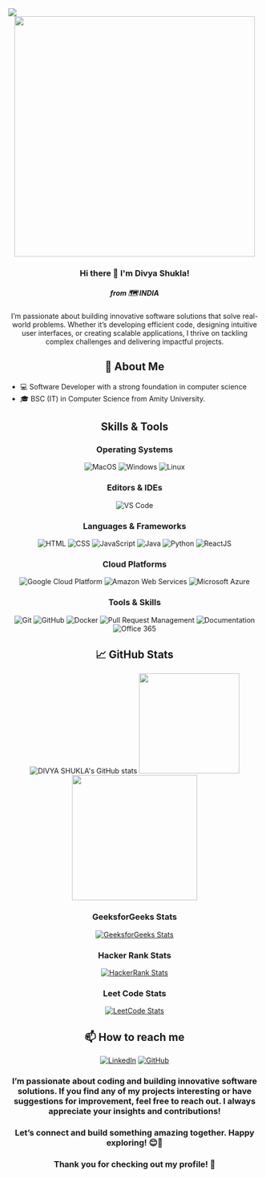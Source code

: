 <img src="https://visitor-badge.laobi.icu/badge?page_id=divyashukla18.divyashukla18&"  />
 
<div align="center">
<img src="https://i.giphy.com/media/v1.Y2lkPTc5MGI3NjExNHZxYWJtNmgxYTEyZHZvZTR3Z3VpdG81aTRmZnY3dnoxMGYydWZtaSZlcD12MV9pbnRlcm5hbF9naWZfYnlfaWQmY3Q9Zw/QDjpIL6oNCVZ4qzGs7/giphy.gif" width="480" height="480" >  
 
### Hi there 👋 I'm Divya Shukla!
##### from 🗺️ INDIA

I’m passionate about building innovative software solutions that solve real-world problems. Whether it’s developing efficient code, designing intuitive user interfaces, or creating scalable applications, I thrive on tackling complex challenges and delivering impactful projects.

## 🚀 About Me
<UL align="left">
<li>💻 Software Developer with a strong foundation in computer science </li>
<li> 🎓 BSC (IT) in Computer Science from Amity University.</li>

</UL>

## Skills & Tools

### Operating Systems
![MacOS](https://img.shields.io/badge/OS-MacOS-000000?logo=apple&logoColor=white)
![Windows](https://img.shields.io/badge/OS-Windows-0078D4?logo=microsoft&logoColor=white)
![Linux](https://img.shields.io/badge/OS-Linux-FCC624?logo=linux&logoColor=black)

### Editors & IDEs
![VS Code](https://img.shields.io/badge/Editor-VS_Code-007ACC?logo=visual-studio-code&logoColor=white)

### Languages & Frameworks
![HTML](https://img.shields.io/badge/Language-HTML-E34F26?logo=html5&logoColor=white)
![CSS](https://img.shields.io/badge/Language-CSS-1572B6?logo=css3&logoColor=white)
![JavaScript](https://img.shields.io/badge/Language-JavaScript-F7DF1E?logo=javascript&logoColor=black)
![Java](https://img.shields.io/badge/Language-Java-007396?logo=java&logoColor=white)
![Python](https://img.shields.io/badge/Language-Python-3776AB?logo=python&logoColor=white)
![ReactJS](https://img.shields.io/badge/Framework-ReactJS-61DAFB?logo=react&logoColor=black)

### Cloud Platforms
![Google Cloud Platform](https://img.shields.io/badge/Cloud-Google_Cloud-4285F4?logo=google-cloud&logoColor=white)
![Amazon Web Services](https://img.shields.io/badge/Cloud-AWS-232F3E?logo=amazon-aws&logoColor=white)
![Microsoft Azure](https://img.shields.io/badge/Cloud-Azure-0078D4?logo=microsoft-azure&logoColor=white)

### Tools & Skills
![Git](https://img.shields.io/badge/Tool-Git-F05032?logo=git&logoColor=white)
![GitHub](https://img.shields.io/badge/Platform-GitHub-181717?logo=github&logoColor=white)
![Docker](https://img.shields.io/badge/Docker-2496ED?style=for-the-badge&logo=docker&logoColor=white)
![Pull Request Management](https://img.shields.io/badge/Skill-Pull_Request_Management-6CC644?logo=git&logoColor=white)
![Documentation](https://img.shields.io/badge/Skill-Documentation-4B8BBE?logo=read-the-docs&logoColor=white)
![Office 365](https://img.shields.io/badge/Office_365-0078D4?logo=microsoft-office&logoColor=white)



## 📈 GitHub Stats
<div>

![DIVYA SHUKLA's GitHub stats](https://github-readme-stats.vercel.app/api?username=divyashukla18&show_icons=true&theme=radical)
<img src="https://github-readme-stats.vercel.app/api/top-langs?username=Ayu-hack&show_icons=true&locale=en&layout=compact&theme=radical&disable_animations=true" height="200px"><br>
<img src="https://github-profile-trophy.vercel.app/?username=Ayu-hack&row=2&column=3&theme=gruvbox" height="250px">
</div>


### GeeksforGeeks Stats
[![GeeksforGeeks Stats](https://img.shields.io/badge/GeeksforGeeks-Profile-0F9D58?logo=geeksforgeeks&logoColor=white)](https://www.geeksforgeeks.org/user/divyashuhl39)

### Hacker Rank Stats
[![HackerRank Stats](https://img.shields.io/badge/HackerRank-Profile-4F9A94?logo=hackerrank&logoColor=white)](https://www.hackerrank.com/divyashukla1825)

### Leet Code Stats
[![LeetCode Stats](https://img.shields.io/badge/LeetCode-Profile-orange?logo=leetcode&logoColor=white)](https://leetcode.com/Divya_shukla1825)


## 📫 How to reach me

[![LinkedIn](https://img.shields.io/badge/-LinkedIn-0077B5?style=flat-square&logo=linkedin&logoColor=white)](https://www.linkedin.com/in/1divyashukla/)  [![GitHub](https://img.shields.io/badge/-GitHub-181717?style=flat-square&logo=github&logoColor=white)](https://github.com/divyashukla18) 

### I’m passionate about coding and building innovative software solutions. If you find any of my projects interesting or have suggestions for improvement, feel free to reach out. I always appreciate your insights and contributions!

### Let’s connect and build something amazing together. Happy exploring! 😊🚀
### Thank you for checking out my profile! 🌟
<div>

